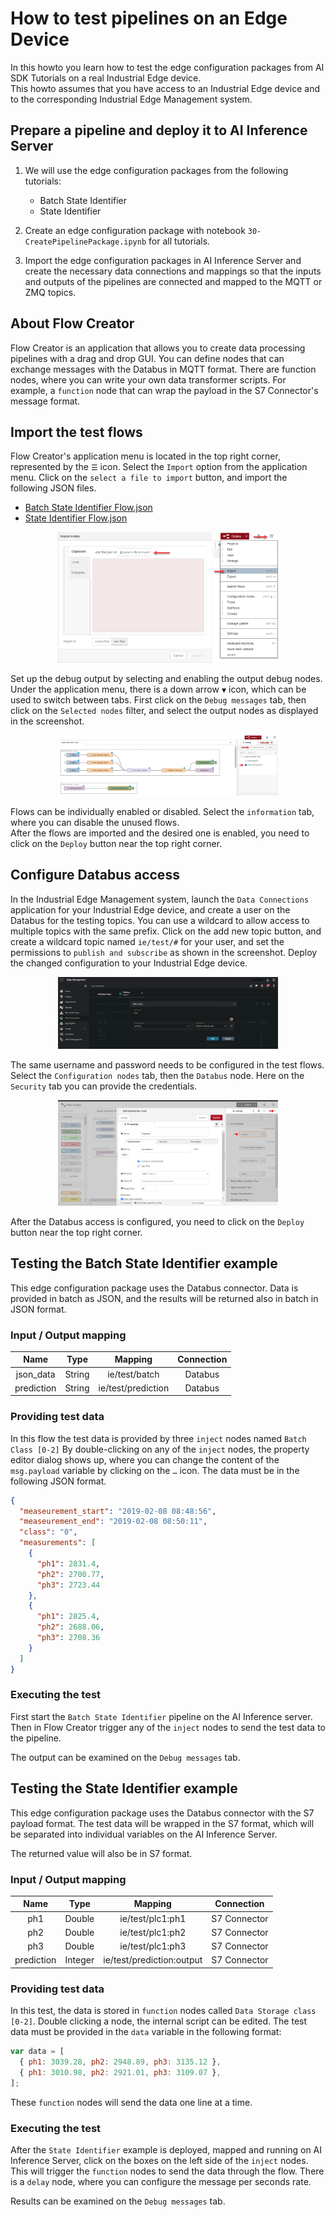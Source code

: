 <!--
SPDX-FileCopyrightText: Copyright (C) 2020-2024 Siemens AG

SPDX-License-Identifier: MIT
-->

# How to test pipelines on an Edge Device

In this howto you learn how to test the edge configuration packages from AI SDK Tutorials on a real Industrial Edge device.<br/>
This howto assumes that you have access to an Industrial Edge device and to the corresponding Industrial Edge Management system.

## Prepare a pipeline and deploy it to AI Inference Server

1. We will use the edge configuration packages from the following tutorials:

   - Batch State Identifier
   - State Identifier

2. Create an edge configuration package with notebook `30-CreatePipelinePackage.ipynb` for all tutorials.

3. Import the edge configuration packages in AI Inference Server and create the necessary data connections and mappings so that the inputs and outputs of the pipelines are connected and mapped to the MQTT or ZMQ topics.

## About Flow Creator

Flow Creator is an application that allows you to create data processing pipelines with a drag and drop GUI. You can define nodes that can exchange messages with the Databus in MQTT format. There are function nodes, where you can write your own data transformer scripts. For example, a `function` node that can wrap the payload in the S7 Connector's message format.

## Import the test flows

Flow Creator's application menu is located in the top right corner, represented by the `☰` icon.
Select the `Import` option from the application menu. Click on the `select a file to import` button, and import the following JSON files.

- [Batch State Identifier Flow.json](../e2e-tutorials/batch_state_identifier/flows/Batch%20State%20Identifier%20Flow.json)
- [State Identifier Flow.json](../e2e-tutorials/state_identifier/flows/State%20Identifier%20Flow.json)

<div style="max-width: 70%; margin-left: auto; margin-right: auto;">
<img src="../img/flow_import.png"></div>

Set up the debug output by selecting and enabling the output debug nodes. Under the application menu, there is a down arrow `▼` icon, which can be used to switch between tabs. First click on the `Debug messages` tab, then click on the `Selected nodes` filter, and select the output nodes as displayed in the screenshot.

<div style="max-width: 70%; margin-left: auto; margin-right: auto;">
<img src="../img/flow_debug.png"></div>

Flows can be individually enabled or disabled. Select the `information` tab, where you can disable the unused flows.<br/>
After the flows are imported and the desired one is enabled, you need to click on the `Deploy` button near the top right corner.

## Configure Databus access

In the Industrial Edge Management system, launch the `Data Connections` application for your Industrial Edge device, and create a user on the Databus for the testing topics. You can use a wildcard to allow access to multiple topics with the same prefix. Click on the add new topic button, and create a wildcard topic named `ie/test/#` for your user, and set the permissions to `publish and subscribe` as shown in the screenshot. Deploy the changed configuration to your Industrial Edge device.

<div style="max-width: 70%; margin-left: auto; margin-right: auto;">
<img src="../img/IEM_data_connection.png"></div>

The same username and password needs to be configured in the test flows. Select the `Configuration nodes` tab, then the `Databus` node. Here on the `Security` tab you can provide the credentials.

<div style="max-width: 70%; margin-left: auto; margin-right: auto;">
<img src="../img/flow_databus.png"></div>

After the Databus access is configured, you need to click on the `Deploy` button near the top right corner.

## Testing the Batch State Identifier example

This edge configuration package uses the Databus connector. Data is provided in batch as JSON, and the results will be returned also in batch in JSON format.

### Input / Output mapping

|    Name    |  Type  |      Mapping       | Connection |
| :--------: | :----: | :----------------: | :--------: |
| json_data  | String |   ie/test/batch    |  Databus   |
| prediction | String | ie/test/prediction |  Databus   |

### Providing test data

In this flow the test data is provided by three `inject` nodes named `Batch Class [0-2]`
By double-clicking on any of the `inject` nodes, the property editor dialog shows up, where you can change the content of the `msg.payload` variable by clicking on the `…` icon. The data must be in the following JSON format.

```json
{
  "measeurement_start": "2019-02-08 08:48:56",
  "measeurement_end": "2019-02-08 08:50:11",
  "class": "0",
  "measurements": [
    {
      "ph1": 2831.4,
      "ph2": 2700.77,
      "ph3": 2723.44
    },
    {
      "ph1": 2825.4,
      "ph2": 2688.06,
      "ph3": 2708.36
    }
  ]
}
```

### Executing the test

First start the `Batch State Identifier` pipeline on the AI Inference server. Then in Flow Creator trigger any of the `inject` nodes to send the test data to the pipeline.

The output can be examined on the `Debug messages` tab.

## Testing the State Identifier example

This edge configuration package uses the Databus connector with the S7 payload format. The test data will be wrapped in the S7 format, which will be separated into individual variables on the AI Inference Server.

The returned value will also be in S7 format.

### Input / Output mapping

|    Name    |  Type   |          Mapping          |  Connection  |
| :--------: | :-----: | :-----------------------: | :----------: |
|    ph1     | Double  |     ie/test/plc1:ph1      | S7 Connector |
|    ph2     | Double  |     ie/test/plc1:ph2      | S7 Connector |
|    ph3     | Double  |     ie/test/plc1:ph3      | S7 Connector |
| prediction | Integer | ie/test/prediction:output | S7 Connector |

### Providing test data

In this test, the data is stored in `function` nodes called `Data Storage class [0-2]`. Double clicking a node, the internal script can be edited. The test data must be provided in the `data` variable in the following format:

```javascript
var data = [
  { ph1: 3039.28, ph2: 2948.89, ph3: 3135.12 },
  { ph1: 3010.98, ph2: 2921.01, ph3: 3109.07 },
];
```

These `function` nodes will send the data one line at a time.

### Executing the test

After the `State Identifier` example is deployed, mapped and running on AI Inference Server, click on the boxes on the left side of the `inject` nodes. This will trigger the `function` nodes to send the data through the flow. There is a `delay` node, where you can configure the message per seconds rate.

Results can be examined on the `Debug messages` tab.
